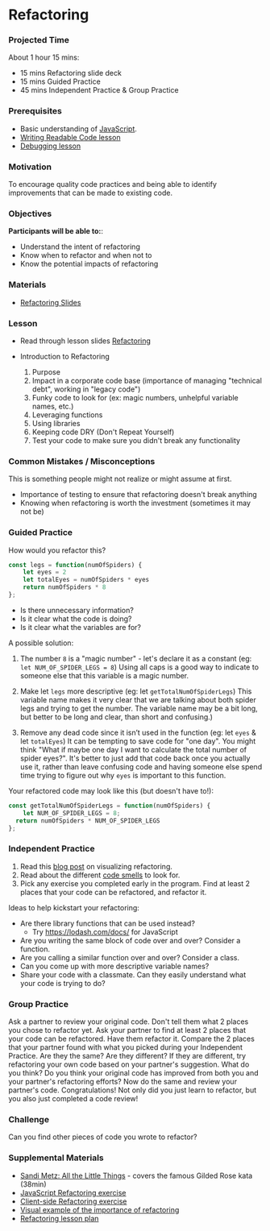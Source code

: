 # Refactoring

### Projected Time

About 1 hour 15 mins:

- 15 mins Refactoring slide deck
- 15 mins Guided Practice
- 45 mins Independent Practice & Group Practice

### Prerequisites

- Basic understanding of [JavaScript](../javascript).
- [Writing Readable Code lesson](../writing-readable-code/writing-readable-code.md)
- [Debugging lesson](../debugging/debugging.md)

### Motivation

To encourage quality code practices and being able to identify improvements that can be made to existing code.

### Objectives

**Participants will be able to:**:

- Understand the intent of refactoring
- Know when to refactor and when not to
- Know the potential impacts of refactoring

### Materials

- [Refactoring Slides](https://docs.google.com/presentation/d/1Dcu1q3W3hZIkk0Wa1mG3KBK75vzY2peFel5WNgNyqN0/edit#slide=id.p)

### Lesson

- Read through lesson slides [Refactoring](https://docs.google.com/presentation/d/1Dcu1q3W3hZIkk0Wa1mG3KBK75vzY2peFel5WNgNyqN0/edit#slide=id.p)

- Introduction to Refactoring
  1. Purpose
  2. Impact in a corporate code base (importance of managing "technical debt", working in "legacy code")
  3. Funky code to look for (ex: magic numbers, unhelpful variable names, etc.)
  4. Leveraging functions
  5. Using libraries
  6. Keeping code DRY (Don't Repeat Yourself)
  7. Test your code to make sure you didn't break any functionality

### Common Mistakes / Misconceptions

This is something people might not realize or might assume at first.

- Importance of testing to ensure that refactoring doesn't break anything
- Knowing when refactoring is worth the investment (sometimes it may not be)

### Guided Practice

How would you refactor this?

```js
const legs = function(numOfSpiders) {
    let eyes = 2
    let totalEyes = numOfSpiders * eyes
    return numOfSpiders * 8
};
```

- Is there unnecessary information?
- Is it clear what the code is doing?
- Is it clear what the variables are for?

A possible solution:

1. The number `8` is a "magic number" - let's declare it as a constant
   (eg: `let NUM_OF_SPIDER_LEGS = 8`)
   Using all caps is a good way to indicate to someone else that this variable is a magic number.

2. Make let `legs` more descriptive
   (eg: let `getTotalNumOfSpiderLegs`)
   This variable name makes it very clear that we are talking about both spider legs and trying to get the number. The variable name may be a bit long, but better to be long and clear, than short and confusing.)

3. Remove any dead code since it isn’t used in the function
   (eg: let `eyes` & let `totalEyes`)
   It can be tempting to save code for "one day". You might think "What if maybe one day I want to calculate the total number of spider eyes?". It's better to just add that code back once you actually use it, rather than leave confusing code and having someone else spend time trying to figure out why `eyes` is important to this function.

Your refactored code may look like this (but doesn't have to!):

```js
const getTotalNumOfSpiderLegs = function(numOfSpiders) {
    let NUM_OF_SPIDER_LEGS = 8;
  return numOfSpiders * NUM_OF_SPIDER_LEGS
};
```

### Independent Practice

1. Read this [blog post](https://ronjeffries.com/xprog/articles/refactoring-not-on-the-backlog/) on visualizing refactoring.
2. Read about the different [code smells](https://refactoring.guru/refactoring/smells) to look for.
3. Pick any exercise you completed early in the program. Find at least 2 places that your code can be refactored, and refactor it.

Ideas to help kickstart your refactoring:

- Are there library functions that can be used instead?
  - Try https://lodash.com/docs/ for JavaScript
- Are you writing the same block of code over and over? Consider a function.
- Are you calling a similar function over and over? Consider a class.
- Can you come up with more descriptive variable names?
- Share your code with a classmate. Can they easily understand what your code is trying to do?

### Group Practice

Ask a partner to review your original code. Don't tell them what 2 places you chose to refactor yet.
Ask your partner to find at least 2 places that your code can be refactored. Have them refactor it.
Compare the 2 places that your partner found with what you picked during your Independent Practice. Are they the same? Are they different? If they are different, try refactoring your own code based on your partner's suggestion. What do you think? Do you think your original code has improved from both you and your partner's refactoring efforts?
Now do the same and review your partner's code.
Congratulations! Not only did you just learn to refactor, but you also just completed a code review!

### Challenge

Can you find other pieces of code you wrote to refactor?

### Supplemental Materials

- [Sandi Metz: All the Little Things](https://www.youtube.com/watch?v=8bZh5LMaSmE) - covers the famous Gilded Rose kata (38min)
- [JavaScript Refactoring exercise](https://github.com/yearofthedan/refactoring-exercise)
- [Client-side Refactoring exercise](https://gist.github.com/davemo/949361)
- [Visual example of the importance of refactoring](http://ronjeffries.com/xprog/articles/refactoring-not-on-the-backlog/)
- [Refactoring lesson plan](https://refactoring.guru/refactoring/what-is-refactoring)

